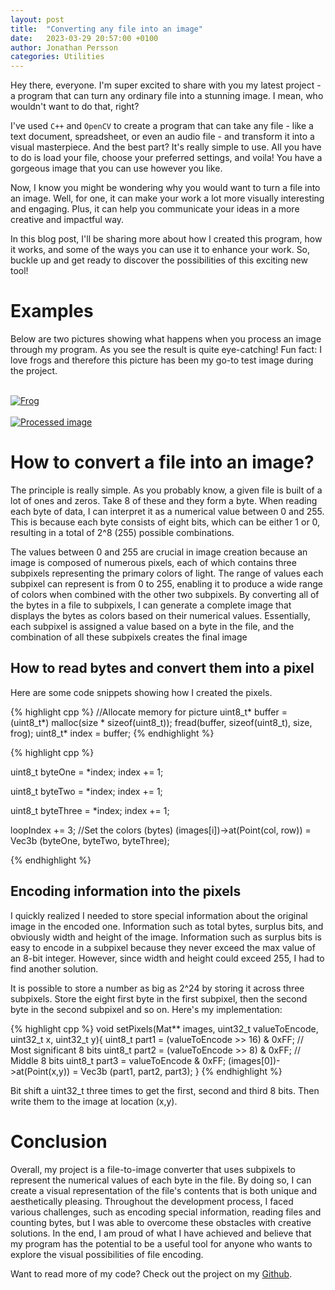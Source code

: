 ```yaml
---
layout: post
title:  "Converting any file into an image"
date:   2023-03-29 20:57:00 +0100
author: Jonathan Persson
categories: Utilities
---
```


Hey there, everyone. I'm super excited to share with you my latest project - a program that can turn any ordinary file into a stunning image. I mean, who wouldn't want to do that, right?

I've used `C++` and `OpenCV` to create a program that can take any file - like a text document, spreadsheet, or even an audio file - and transform it into a visual masterpiece. And the best part? It's really simple to use. All you have to do is load your file, choose your preferred settings, and voila! You have a gorgeous image that you can use however you like.

Now, I know you might be wondering why you would want to turn a file into an image. Well, for one, it can make your work a lot more visually interesting and engaging. Plus, it can help you communicate your ideas in a more creative and impactful way.

In this blog post, I'll be sharing more about how I created this program, how it works, and some of the ways you can use it to enhance your work. So, buckle up and get ready to discover the possibilities of this exciting new tool!

# Examples

Below are two pictures showing what happens when you process an image through my program. As you see the result is quite eye-catching!
Fun fact: I love frogs and therefore this picture has been my go-to test image during the project.

<br>
<a href="{{ site.baseurl }}/assets/2023-03-29/frog.jpg">
    <img 
        src="{{ site.baseurl }}/assets/2023-03-29/frog.jpg" 
        alt="Frog"
    >
</a>
<br>
<br>
<a href="{{ site.baseurl }}/assets/2023-03-29/0.png">
    <img 
        src="{{ site.baseurl }}/assets/2023-03-29/0.png" 
        alt="Processed image"
    >
</a>
<br>

# How to convert a file into an image?

The principle is really simple. As you probably know, a given file is built of a lot of ones and zeros. Take 8 of these and they form a byte. When reading each byte of data, I can interpret it as a numerical value between 0 and 255. This is because each byte consists of eight bits, which can be either 1 or 0, resulting in a total of 2^8 (255) possible combinations.

The values between 0 and 255 are crucial in image creation because an image is composed of numerous pixels, each of which contains three subpixels representing the primary colors of light. The range of values each subpixel can represent is from 0 to 255, enabling it to produce a wide range of colors when combined with the other two subpixels.
By converting all of the bytes in a file to subpixels, I can generate a complete image that displays the bytes as colors based on their numerical values. Essentially, each subpixel is assigned a value based on a byte in the file, and the combination of all these subpixels creates the final image

## How to read bytes and convert them into a pixel
Here are some code snippets showing how I created the pixels.

{% highlight cpp %}
//Allocate memory for picture
uint8_t* buffer = (uint8_t*) malloc(size * sizeof(uint8_t));
fread(buffer, sizeof(uint8_t), size, frog);
uint8_t* index = buffer;
{% endhighlight %}

{% highlight cpp %}

uint8_t byteOne = *index;
index += 1;

uint8_t byteTwo = *index;
index += 1;

uint8_t byteThree = *index;
index += 1;

loopIndex += 3;
//Set the colors (bytes)
(images[i])->at<Vec3b>(Point(col, row)) = Vec3b (byteOne, byteTwo, byteThree);

{% endhighlight %}


## Encoding information into the pixels

I quickly realized I needed to store special information about the original image in the encoded one. Information such as total bytes, surplus bits, and obviously width and height of the image. Information such as surplus bits is easy to encode in a subpixel because they never exceed the max value of an 8-bit integer. However, since width and height could exceed 255, I had to find another solution.

It is possible to store a number as big as 2^24 by storing it across three subpixels. Store the eight first byte in the first subpixel, then the second byte in the second subpixel and so on. Here's my implementation:

{% highlight cpp %}
void setPixels(Mat** images, uint32_t valueToEncode, uint32_t x, uint32_t y){
    uint8_t part1 = (valueToEncode >> 16) & 0xFF;  // Most significant 8 bits
    uint8_t part2 = (valueToEncode >> 8) & 0xFF;   // Middle 8 bits
    uint8_t part3 = valueToEncode & 0xFF;
    (images[0])->at<Vec3b>(Point(x,y)) = Vec3b (part1, part2, part3);
}
{% endhighlight %}

Bit shift a uint32_t three times to get the first, second and third 8 bits. Then write them to the image at location (x,y).


# Conclusion
Overall, my project is a file-to-image converter that uses subpixels to represent the numerical values of each byte in the file. By doing so, I can create a visual representation of the file's contents that is both unique and aesthetically pleasing. Throughout the development process, I faced various challenges, such as encoding special information, reading files and counting bytes, but I was able to overcome these obstacles with creative solutions. In the end, I am proud of what I have achieved and believe that my program has the potential to be a useful tool for anyone who wants to explore the visual possibilities of file encoding.

Want to read more of my code? Check out the project on my [Github][github].

[github]: https://www.github.com/jonfpersson
